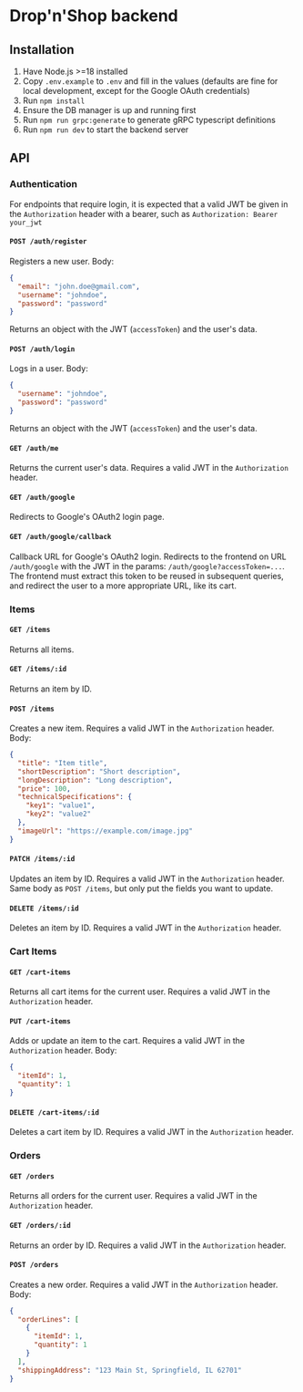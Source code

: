 # Drop'n'Shop backend

## Installation

1. Have Node.js >=18 installed
2. Copy `.env.example` to `.env` and fill in the values (defaults are fine for local development, except for the Google OAuth credentials)
3. Run `npm install`
4. Ensure the DB manager is up and running first
5. Run `npm run grpc:generate` to generate gRPC typescript definitions
6. Run `npm run dev` to start the backend server

## API

### Authentication

For endpoints that require login, it is expected that a valid JWT be given in the `Authorization` header
with a bearer, such as `Authorization: Bearer your_jwt`

#### `POST /auth/register`

Registers a new user.
Body:
```json
{
  "email": "john.doe@gmail.com",
  "username": "johndoe",
  "password": "password"
}
```
Returns an object with the JWT (`accessToken`) and the user's data.

#### `POST /auth/login`

Logs in a user.
Body:
```json
{
  "username": "johndoe",
  "password": "password"
}
```
Returns an object with the JWT (`accessToken`) and the user's data.

#### `GET /auth/me`

Returns the current user's data. Requires a valid JWT in the `Authorization` header.

#### `GET /auth/google`

Redirects to Google's OAuth2 login page.

#### `GET /auth/google/callback`

Callback URL for Google's OAuth2 login. Redirects to the frontend on URL `/auth/google` with
the JWT in the params: `/auth/google?accessToken=...`.
The frontend must extract this token to be reused in subsequent queries, and redirect the user
to a more appropriate URL, like its cart.

### Items

#### `GET /items`

Returns all items.

#### `GET /items/:id`

Returns an item by ID.

#### `POST /items`

Creates a new item. Requires a valid JWT in the `Authorization` header.
Body:
```json
{
  "title": "Item title",
  "shortDescription": "Short description",
  "longDescription": "Long description",
  "price": 100,
  "technicalSpecifications": {
    "key1": "value1",
    "key2": "value2"
  },
  "imageUrl": "https://example.com/image.jpg"
}
```

#### `PATCH /items/:id`

Updates an item by ID. Requires a valid JWT in the `Authorization` header.
Same body as `POST /items`, but only put the fields you want to update.

#### `DELETE /items/:id`

Deletes an item by ID. Requires a valid JWT in the `Authorization` header.

### Cart Items

#### `GET /cart-items`

Returns all cart items for the current user. Requires a valid JWT in the `Authorization` header.

#### `PUT /cart-items`

Adds or update an item to the cart. Requires a valid JWT in the `Authorization` header.
Body:
```json
{
  "itemId": 1,
  "quantity": 1
}
```

#### `DELETE /cart-items/:id`

Deletes a cart item by ID. Requires a valid JWT in the `Authorization` header.

### Orders

#### `GET /orders`

Returns all orders for the current user. Requires a valid JWT in the `Authorization` header.

#### `GET /orders/:id`

Returns an order by ID. Requires a valid JWT in the `Authorization` header.

#### `POST /orders`

Creates a new order. Requires a valid JWT in the `Authorization` header.
Body:
```json
{
  "orderLines": [
    {
      "itemId": 1,
      "quantity": 1
    }
  ],
  "shippingAddress": "123 Main St, Springfield, IL 62701"
}
```
